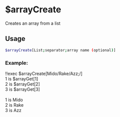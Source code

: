 # $arrayCreate

Creates an array from a list

## Usage

```bash
$arrayCreate[List;separator;array name (optional)]
```

### Example:
<discord-messages>
          <discord-message :bot="false" role-color="#ffcc9a" author="Member">
        !!exec $arrayCreate[Mido/Rake/Azz;/]<br>1 is $arrayGet[1]<br>2 is $arrayGet[2]<br>3 is $arrayGet[3]<br><br>
          </discord-message>
          <discord-message :bot="true" role-color="#0099ff" author="Custom Command" avatar="https://media.discordapp.net/avatars/725721249652670555/781224f90c3b841ba5b40678e032f74a.webp">
        1 is Mido<br>2 is Rake<br>3 is Azz
        </discord-message>
</discord-messages>